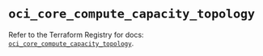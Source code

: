 # `oci_core_compute_capacity_topology`

Refer to the Terraform Registry for docs: [`oci_core_compute_capacity_topology`](https://registry.terraform.io/providers/hashicorp/oci/7.19.0/docs/resources/core_compute_capacity_topology).
